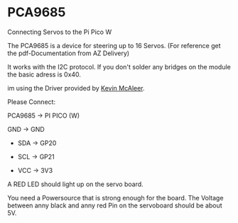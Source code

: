 # PCA9685
 Connecting Servos to the Pi Pico W
 
 The PCA9685 is a device for steering up to 16 Servos.
 (For reference get the pdf-Documentation from AZ Delivery)

It works with the I2C protocol.
If you don't solder any bridges on the module the basic adress is 0x40.

im using the Driver provided by [Kevin McAleer](https://github.com/kevinmcaleer/pca9685_for_pico).

Please Connect:

PCA9685 -> PI PICO (W)

GND -> GND
 
 * SDA -> GP20
 
 * SCL -> GP21
 
 * VCC -> 3V3
 
A RED LED should light up on the servo board.

You need a Powersource that is strong enough for the board.
The Voltage between anny black and anny red Pin on the servoboard should be about 5V.
